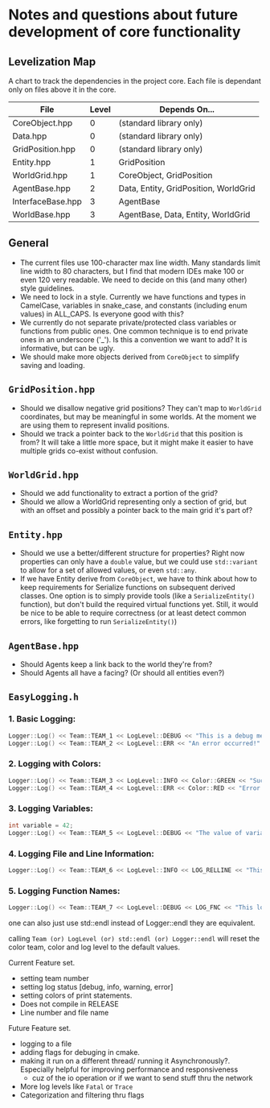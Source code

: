 # Notes and questions about future development of core functionality

## Levelization Map

A chart to track the dependencies in the project core.  Each file is dependant
only on files above it in the core.

| File              | Level | Depends On...                         |
| ----------------- | ----- | ------------------------------------- |
| CoreObject.hpp    | 0     | (standard library only)               |
| Data.hpp          | 0     | (standard library only)               |
| GridPosition.hpp  | 0     | (standard library only)               |
| Entity.hpp        | 1     | GridPosition                          |
| WorldGrid.hpp     | 1     | CoreObject, GridPosition              |
| AgentBase.hpp     | 2     | Data, Entity, GridPosition, WorldGrid |
| InterfaceBase.hpp | 3     | AgentBase                             |
| WorldBase.hpp     | 3     | AgentBase, Data, Entity, WorldGrid    |

## General

- The current files use 100-character max line width.  Many standards limit line width to 80 characters, but I find that modern IDEs make 100 or even 120 very readable.  We need to decide on this (and many other) style guidelines.
- We need to lock in a style.  Currently we have functions and types in CamelCase, variables in snake_case, and constants (including enum values) in ALL_CAPS.  Is everyone good with this?
- We currently do not separate private/protected class variables or functions from public ones.  One common technique is to end private ones in an underscore ('_').  Is this a convention we want to add?  It is informative, but can be ugly.
- We should make more objects derived from `CoreObject` to simplify saving and loading.

## `GridPosition.hpp`

- Should we disallow negative grid positions?  They can't map to `WorldGrid` coordinates, but may be meaningful in some worlds.  At the moment we are using them to represent invalid positions.
- Should we track a pointer back to the `WorldGrid` that this position is from?  It will take a little more space, but it might make it easier to have multiple grids co-exist without confusion.

## `WorldGrid.hpp`

- Should we add functionality to extract a portion of the grid?
- Should we allow a WorldGrid representing only a section of grid, but with an offset and possibly a pointer back to the main grid it's part of?

## `Entity.hpp`

- Should we use a better/different structure for properties?  Right now properties can only have a `double` value, but we could use `std::variant` to allow for a set of allowed values, or even `std::any`.
- If we have Entity derive from `CoreObject`, we have to think about how to keep requirements for Serialize functions on subsequent derived classes.  One option is to simply provide tools (like a `SerializeEntity()` function), but don't build the required virtual functions yet.  Still, it would be nice to be able to require correctness (or at least detect common errors, like forgetting to run `SerializeEntity()`)

## `AgentBase.hpp`

- Should Agents keep a link back to the world they're from?
- Should Agents all have a facing?  (Or should all entities even?)


## `EasyLogging.h`


### 1. Basic Logging:
```cpp
Logger::Log() << Team::TEAM_1 << LogLevel::DEBUG << "This is a debug message." << std::endl;
Logger::Log() << Team::TEAM_2 << LogLevel::ERR << "An error occurred!" << std::endl;
```

### 2. Logging with Colors:
```cpp
Logger::Log() << Team::TEAM_3 << LogLevel::INFO << Color::GREEN << "Success message." << Logger::endl;
Logger::Log() << Team::TEAM_4 << LogLevel::ERR << Color::RED << "Error message." << Logger::endl;
```

### 3. Logging Variables:
```cpp
int variable = 42;
Logger::Log() << Team::TEAM_5 << LogLevel::DEBUG << "The value of variable is: " << variable << Logger::endl;
```

### 4. Logging File and Line Information:
```cpp
Logger::Log() << Team::TEAM_6 << LogLevel::INFO << LOG_RELLINE << "This log is from " << __FILE__ << " line " << __LINE__ << Logger::endl;
```

### 5. Logging Function Names:
```cpp
Logger::Log() << Team::TEAM_7 << LogLevel::DEBUG << LOG_FNC << "This log is inside the function." << Logger::endl;
```

one can also just use std::endl instead of Logger::endl they are equivalent.


calling `Team (or) LogLevel (or) std::endl (or) Logger::endl` will reset the color team, color and log level to the default values.


Current Feature set.

- setting team number
- setting log status [debug, info, warning, error]
- setting colors of print statements.
- Does not compile in RELEASE
- Line number and file name


Future Feature set.
- logging to a file
- adding flags for debuging in cmake.
- making it run on a different thread/ running it Asynchronously?. Especially helpful for improving performance and responsiveness
    - cuz of the io operation or if we want to send stuff thru the network
- More log levels like `Fatal` or `Trace`
- Categorization and filtering thru flags